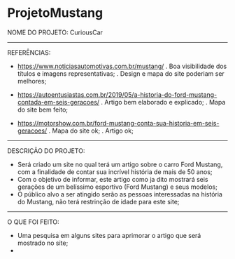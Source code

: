 # ProjetoMustang

NOME DO PROJETO:  CuriousCar

-------------------------

REFERÊNCIAS: 
- https://www.noticiasautomotivas.com.br/mustang/ 
. Boa visibilidade dos títulos e imagens representativas;
. Design e mapa do site poderiam ser melhores;

- https://autoentusiastas.com.br/2019/05/a-historia-do-ford-mustang-contada-em-seis-geracoes/
. Artigo bem elaborado e explicado;
. Mapa do site bem feito;

- https://motorshow.com.br/ford-mustang-conta-sua-historia-em-seis-geracoes/
. Mapa do site ok;
. Artigo ok;

-------------------------

DESCRIÇÃO DO PROJETO:

- Será criado um site no qual terá um artigo sobre o carro Ford Mustang, com a finalidade de contar sua incrível história de mais de 50 anos;
- Com o objetivo de informar, este artigo como ja dito mostrará seis gerações de um belíssimo esportivo (Ford Mustang) e seus modelos;
- O público alvo a ser atingido serão as pessoas interessadas na história do Mustang, não terá restrinção de idade para este site;

-------------------------

O QUE FOI FEITO:

- Uma pesquisa em alguns sites para aprimorar o artigo que será mostrado no site;
- 

